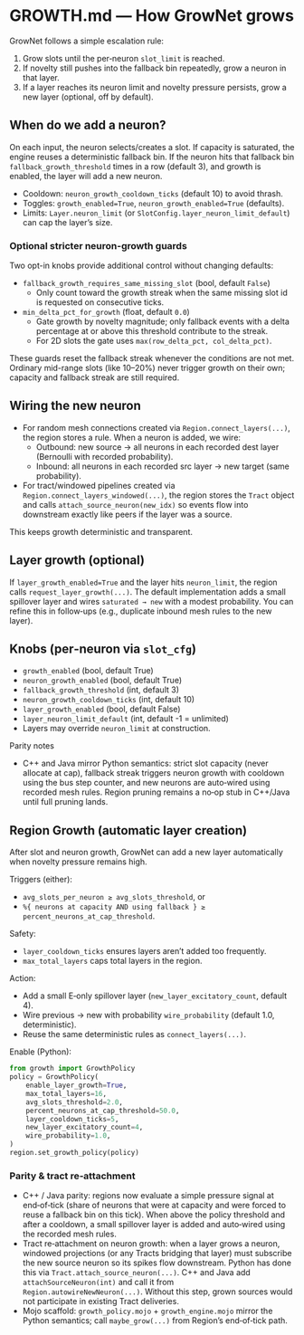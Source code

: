 # GROWTH.md — How GrowNet grows

GrowNet follows a simple escalation rule:
 
1. Grow slots until the per‑neuron `slot_limit` is reached.
2. If novelty still pushes into the fallback bin repeatedly, grow a neuron in that layer.
3. If a layer reaches its neuron limit and novelty pressure persists, grow a new layer (optional, off by default).

## When do we add a neuron?

On each input, the neuron selects/creates a slot. If capacity is saturated, the engine reuses a deterministic fallback bin.
If the neuron hits that fallback bin `fallback_growth_threshold` times in a row (default 3), and growth is enabled, the
layer will add a new neuron.

- Cooldown: `neuron_growth_cooldown_ticks` (default 10) to avoid thrash.
- Toggles: `growth_enabled=True`, `neuron_growth_enabled=True` (defaults).
- Limits: `Layer.neuron_limit` (or `SlotConfig.layer_neuron_limit_default`) can cap the layer’s size.

### Optional stricter neuron-growth guards

Two opt-in knobs provide additional control without changing defaults:

- `fallback_growth_requires_same_missing_slot` (bool, default `False`)
  - Only count toward the growth streak when the same missing slot id is requested on consecutive ticks.
- `min_delta_pct_for_growth` (float, default `0.0`)
  - Gate growth by novelty magnitude; only fallback events with a delta percentage at or above this threshold contribute to the streak.
  - For 2D slots the gate uses `max(row_delta_pct, col_delta_pct)`.

These guards reset the fallback streak whenever the conditions are not met. Ordinary mid-range slots (like 10–20%) never trigger growth on their own; capacity and fallback streak are still required.

## Wiring the new neuron

- For random mesh connections created via `Region.connect_layers(...)`, the region stores a rule.
  When a neuron is added, we wire:
  - Outbound: new source → all neurons in each recorded dest layer (Bernoulli with recorded probability).
  - Inbound: all neurons in each recorded src layer → new target (same probability).
- For tract/windowed pipelines created via `Region.connect_layers_windowed(...)`, the region stores the `Tract` object
  and calls `attach_source_neuron(new_idx)` so events flow into downstream exactly like peers if the layer was a source.

This keeps growth deterministic and transparent.

## Layer growth (optional)

If `layer_growth_enabled=True` and the layer hits `neuron_limit`, the region calls `request_layer_growth(...)`. The default
implementation adds a small spillover layer and wires `saturated → new` with a modest probability. You can refine this
in follow‑ups (e.g., duplicate inbound mesh rules to the new layer).

## Knobs (per‑neuron via `slot_cfg`)

- `growth_enabled` (bool, default True)
- `neuron_growth_enabled` (bool, default True)
- `fallback_growth_threshold` (int, default 3)
- `neuron_growth_cooldown_ticks` (int, default 10)
- `layer_growth_enabled` (bool, default False)
- `layer_neuron_limit_default` (int, default -1 = unlimited)
- Layers may override `neuron_limit` at construction.

Parity notes
- C++ and Java mirror Python semantics: strict slot capacity (never allocate at cap), fallback streak triggers neuron growth with cooldown using the bus step counter, and new neurons are auto‑wired using recorded mesh rules. Region pruning remains a no‑op stub in C++/Java until full pruning lands.

## Region Growth (automatic layer creation)

After slot and neuron growth, GrowNet can add a new layer automatically when novelty pressure remains high.

Triggers (either):
- `avg_slots_per_neuron ≥ avg_slots_threshold`, or
- `%{ neurons at capacity AND using fallback } ≥ percent_neurons_at_cap_threshold`.

Safety:
- `layer_cooldown_ticks` ensures layers aren’t added too frequently.
- `max_total_layers` caps total layers in the region.

Action:
- Add a small E‑only spillover layer (`new_layer_excitatory_count`, default 4).
- Wire previous → new with probability `wire_probability` (default 1.0, deterministic).
- Reuse the same deterministic rules as `connect_layers(...)`.

Enable (Python):
```python
from growth import GrowthPolicy
policy = GrowthPolicy(
    enable_layer_growth=True,
    max_total_layers=16,
    avg_slots_threshold=2.0,
    percent_neurons_at_cap_threshold=50.0,
    layer_cooldown_ticks=5,
    new_layer_excitatory_count=4,
    wire_probability=1.0,
)
region.set_growth_policy(policy)
```

### Parity & tract re‑attachment

- C++ / Java parity: regions now evaluate a simple pressure signal at end‑of‑tick (share of neurons that were at capacity and were forced to reuse a fallback bin on this tick). When above the policy threshold and after a cooldown, a small spillover layer is added and auto‑wired using the recorded mesh rules.
- Tract re‑attachment on neuron growth: when a layer grows a neuron, windowed projections (or any Tracts bridging that layer) must subscribe the new source neuron so its spikes flow downstream. Python has done this via `Tract.attach_source_neuron(...)`. C++ and Java add `attachSourceNeuron(int)` and call it from `Region.autowireNewNeuron(...)`. Without this step, grown sources would not participate in existing Tract deliveries.
- Mojo scaffold: `growth_policy.mojo` + `growth_engine.mojo` mirror the Python semantics; call `maybe_grow(...)` from Region’s end‑of‑tick path.

